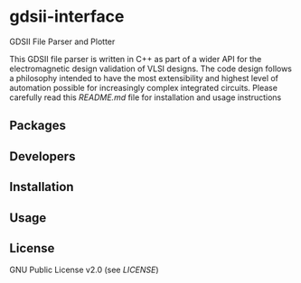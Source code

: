 # gdsii-interface
GDSII File Parser and Plotter

This GDSII file parser is written in C++ as part of a wider API for the electromagnetic design validation of VLSI designs. The code design follows a philosophy intended to have the most extensibility and highest level of automation possible for increasingly complex integrated circuits. Please carefully read this *README.md* file for installation and usage instructions

## Packages

## Developers

## Installation

## Usage

## License
GNU Public License v2.0 (see *LICENSE*)
